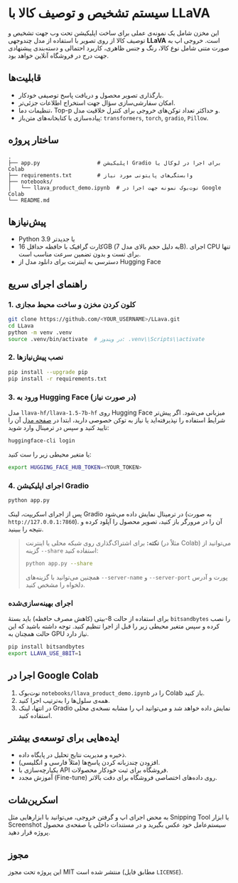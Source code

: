 # سیستم تشخیص و توصیف کالا با LLaVA

این مخزن شامل یک نمونه‌ی عملی برای ساخت اپلیکیشن تحت وب جهت تشخیص و توصیف کالا از روی تصویر با استفاده از مدل چندوجهی **LLaVA** است. خروجی اپ به صورت متنی شامل نوع کالا، رنگ و جنس ظاهری، کاربرد احتمالی و دسته‌بندی پیشنهادی جهت درج در فروشگاه آنلاین خواهد بود.

## قابلیت‌ها
- بارگذاری تصویر محصول و دریافت پاسخ توصیفی خودکار.
- امکان سفارشی‌سازی سؤال جهت استخراج اطلاعات جزئی‌تر.
- تنظیمات دما، Top-p و حداکثر تعداد توکن‌های خروجی برای کنترل خلاقیت مدل.
- پیاده‌سازی با کتابخانه‌های متن‌باز: `transformers`, `torch`, `gradio`, `Pillow`.

## ساختار پروژه
```
.
├── app.py                  # اپلیکیشن Gradio برای اجرا در لوکال یا Colab
├── requirements.txt        # وابستگی‌های پایتونی مورد نیاز
├── notebooks/
│   └── llava_product_demo.ipynb  # نوت‌بوک نمونه جهت اجرا در Google Colab
└── README.md
```

## پیش‌نیازها
- Python 3.9 یا جدیدتر
- کارت گرافیک با حافظه حداقل 16GB (به دلیل حجم بالای مدل 7B). اجرای CPU تنها برای تست و بدون تضمین سرعت مناسب است.
- دسترسی به اینترنت برای دانلود مدل از Hugging Face

## راهنمای اجرای سریع
### 1. کلون کردن مخزن و ساخت محیط مجازی
```bash
git clone https://github.com/<YOUR_USERNAME>/LLava.git
cd LLava
python -m venv .venv
source .venv/bin/activate  # در ویندوز: .venv\\Scripts\\activate
```

### 2. نصب پیش‌نیازها
```bash
pip install --upgrade pip
pip install -r requirements.txt
```

### 3. ورود به Hugging Face (در صورت نیاز)
مدل `llava-hf/llava-1.5-7b-hf` روی Hugging Face میزبانی می‌شود. اگر پیش‌تر شرایط استفاده را نپذیرفته‌اید یا نیاز به توکن خصوصی دارید، ابتدا در [صفحه مدل](https://huggingface.co/llava-hf/llava-1.5-7b-hf) آن را تایید کنید و سپس در ترمینال وارد شوید:
```bash
huggingface-cli login
```
یا متغیر محیطی زیر را ست کنید:
```bash
export HUGGING_FACE_HUB_TOKEN=<YOUR_TOKEN>
```

### 4. اجرای اپلیکیشن Gradio
```bash
python app.py
```
پس از اجرای اسکریپت، لینک Gradio در ترمینال نمایش داده می‌شود (به صورت `http://127.0.0.1:7860`). آن را در مرورگر باز کنید، تصویر محصول را آپلود کرده و نتیجه را ببینید.

> **نکته:** برای اشتراک‌گذاری روی شبکه محلی یا اینترنت (مثلاً در Colab) می‌توانید از گزینه `--share` استفاده کنید:
> ```bash
> python app.py --share
> ```
> همچنین می‌توانید با گزینه‌های `--server-name` و `--server-port` پورت و آدرس دلخواه را مشخص کنید.

### اجرای بهینه‌سازی‌شده
برای استفاده از حالت 8-بیتی (کاهش مصرف حافظه) باید بستهٔ `bitsandbytes` را نصب کرده و سپس متغیر محیطی زیر را قبل از اجرا تنظیم کنید. توجه داشته باشید که این حالت همچنان به GPU نیاز دارد.
```bash
pip install bitsandbytes
export LLAVA_USE_8BIT=1
```

## اجرا در Google Colab
1. نوت‌بوک `notebooks/llava_product_demo.ipynb` را در Colab باز کنید.
2. همه‌ی سلول‌ها را به‌ترتیب اجرا کنید.
3. در انتها، لینک Gradio نمایش داده خواهد شد و می‌توانید اپ را مشابه نسخه‌ی محلی استفاده کنید.

## ایده‌هایی برای توسعه‌ی بیشتر
- ذخیره و مدیریت نتایج تحلیل در پایگاه داده.
- افزودن چندزبانه کردن پاسخ‌ها (مثلاً فارسی و انگلیسی).
- یکپارچه‌سازی با API فروشگاه برای ثبت خودکار محصولات.
- آموزش مجدد (Fine-tune) روی داده‌های اختصاصی فروشگاه برای دقت بالاتر.

## اسکرین‌شات
به محض اجرای اپ و گرفتن خروجی، می‌توانید با ابزارهایی مثل Snipping Tool یا ابزار Screenshot سیستم‌عامل خود عکس بگیرید و در مستندات داخلی یا صفحه‌ی محصول پروژه قرار دهید.

## مجوز
این پروژه تحت مجوز MIT منتشر شده است (مطابق فایل `LICENSE`).
